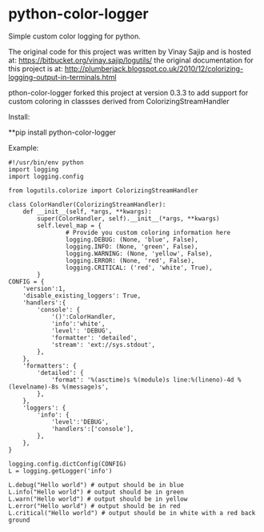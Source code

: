 python-color-logger
===================

Simple custom color logging for python.

The original code for this project was written by Vinay Sajip and is hosted at: https://bitbucket.org/vinay.sajip/logutils/
the original documentation for this project is at: http://plumberjack.blogspot.co.uk/2010/12/colorizing-logging-output-in-terminals.html

pthon-color-logger forked this project at version 0.3.3 to add support for custom coloring 
in classses derived from ColorizingStreamHandler

Install: 

**pip install python-color-logger


Example:

```
#!/usr/bin/env python
import logging
import logging.config

from logutils.colorize import ColorizingStreamHandler

class ColorHandler(ColorizingStreamHandler):
    def __init__(self, *args, **kwargs):
        super(ColorHandler, self).__init__(*args, **kwargs)
        self.level_map = {
                # Provide you custom coloring information here
                logging.DEBUG: (None, 'blue', False),
                logging.INFO: (None, 'green', False),
                logging.WARNING: (None, 'yellow', False),
                logging.ERROR: (None, 'red', False),
                logging.CRITICAL: ('red', 'white', True),
        }
CONFIG = {
    'version':1,
    'disable_existing_loggers': True,
    'handlers':{
        'console': {
            '()':ColorHandler,
            'info':'white',
            'level': 'DEBUG',
            'formatter': 'detailed',
            'stream': 'ext://sys.stdout',
        },
    },
    'formatters': {
        'detailed': {
            'format': '%(asctime)s %(module)s line:%(lineno)-4d %(levelname)-8s %(message)s',
        },
    },
    'loggers': {
        'info': {
            'level':'DEBUG',
            'handlers':['console'],
        },
    },
}

logging.config.dictConfig(CONFIG)
L = logging.getLogger('info')

L.debug("Hello world") # output should be in blue
L.info("Hello world") # output should be in green
L.warn("Hello world") # output should be in yellow
L.error("Hello world") # output should be in red
L.critical("Hello world") # output should be in white with a red back ground

```
